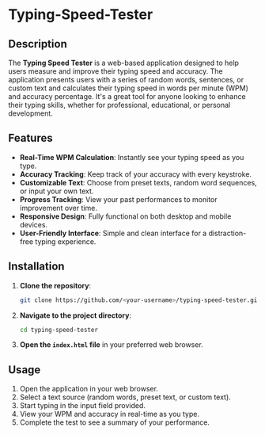# Typing-Speed-Tester
## Description
The **Typing Speed Tester** is a web-based application designed to help users measure and improve their typing speed and accuracy. The application presents users with a series of random words, sentences, or custom text and calculates their typing speed in words per minute (WPM) and accuracy percentage. It's a great tool for anyone looking to enhance their typing skills, whether for professional, educational, or personal development.
## Features
- **Real-Time WPM Calculation**: Instantly see your typing speed as you type.
- **Accuracy Tracking**: Keep track of your accuracy with every keystroke.
- **Customizable Text**: Choose from preset texts, random word sequences, or input your own text.
- **Progress Tracking**: View your past performances to monitor improvement over time.
- **Responsive Design**: Fully functional on both desktop and mobile devices.
- **User-Friendly Interface**: Simple and clean interface for a distraction-free typing experience.
## Installation
1. **Clone the repository**:
   ```sh
   git clone https://github.com/<your-username>/typing-speed-tester.git
   ```
2. **Navigate to the project directory**:
   ```sh
   cd typing-speed-tester
   ```
3. **Open the `index.html` file** in your preferred web browser.
## Usage
1. Open the application in your web browser.
2. Select a text source (random words, preset text, or custom text).
3. Start typing in the input field provided.
4. View your WPM and accuracy in real-time as you type.
5. Complete the test to see a summary of your performance.

